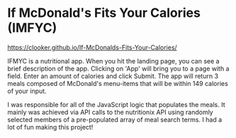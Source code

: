 # If McDonald's Fits Your Calories (IMFYC)

https://clooker.github.io/If-McDonalds-Fits-Your-Calories/

IFMYC is a nutritional app. When you hit the landing page, you can see a brief description of the app. Clicking on 'App' will bring you to a page with a field. Enter an amount of calories and click Submit. The app will return 3 meals composed of McDonald's menu-items that will be within 149 calories of your input.

I was responsible for all of the JavaScript logic that populates the meals. It mainly was achieved via API calls to the nutritionix API using randomly selected members of a pre-populated array of meal search terms. I had a lot of fun making this project!